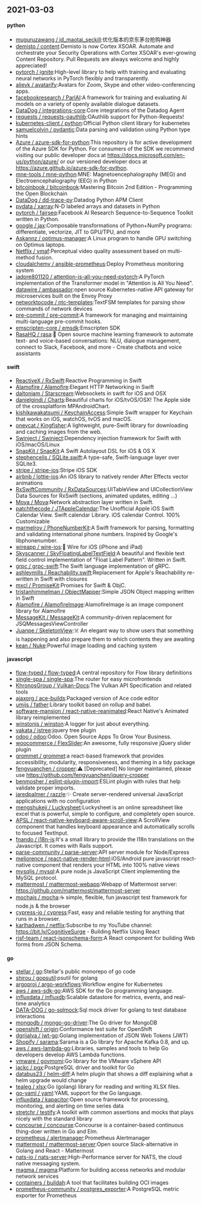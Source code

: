 ## 2021-03-03

#### python
* [muguruzawang / jd_maotai_seckill](https://github.com/muguruzawang/jd_maotai_seckill):优化版本的京东茅台抢购神器
* [demisto / content](https://github.com/demisto/content):Demisto is now Cortex XSOAR. Automate and orchestrate your Security Operations with Cortex XSOAR's ever-growing Content Repository. Pull Requests are always welcome and highly appreciated!
* [pytorch / ignite](https://github.com/pytorch/ignite):High-level library to help with training and evaluating neural networks in PyTorch flexibly and transparently.
* [alievk / avatarify](https://github.com/alievk/avatarify):Avatars for Zoom, Skype and other video-conferencing apps.
* [facebookresearch / ParlAI](https://github.com/facebookresearch/ParlAI):A framework for training and evaluating AI models on a variety of openly available dialogue datasets.
* [DataDog / integrations-core](https://github.com/DataDog/integrations-core):Core integrations of the Datadog Agent
* [requests / requests-oauthlib](https://github.com/requests/requests-oauthlib):OAuthlib support for Python-Requests!
* [kubernetes-client / python](https://github.com/kubernetes-client/python):Official Python client library for kubernetes
* [samuelcolvin / pydantic](https://github.com/samuelcolvin/pydantic):Data parsing and validation using Python type hints
* [Azure / azure-sdk-for-python](https://github.com/Azure/azure-sdk-for-python):This repository is for active development of the Azure SDK for Python. For consumers of the SDK we recommend visiting our public developer docs at https://docs.microsoft.com/en-us/python/azure/ or our versioned developer docs at https://azure.github.io/azure-sdk-for-python.
* [mne-tools / mne-python](https://github.com/mne-tools/mne-python):MNE: Magnetoencephalography (MEG) and Electroencephalography (EEG) in Python
* [bitcoinbook / bitcoinbook](https://github.com/bitcoinbook/bitcoinbook):Mastering Bitcoin 2nd Edition - Programming the Open Blockchain
* [DataDog / dd-trace-py](https://github.com/DataDog/dd-trace-py):Datadog Python APM Client
* [pydata / xarray](https://github.com/pydata/xarray):N-D labeled arrays and datasets in Python
* [pytorch / fairseq](https://github.com/pytorch/fairseq):Facebook AI Research Sequence-to-Sequence Toolkit written in Python.
* [google / jax](https://github.com/google/jax):Composable transformations of Python+NumPy programs: differentiate, vectorize, JIT to GPU/TPU, and more
* [Askannz / optimus-manager](https://github.com/Askannz/optimus-manager):A Linux program to handle GPU switching on Optimus laptops.
* [Netflix / vmaf](https://github.com/Netflix/vmaf):Perceptual video quality assessment based on multi-method fusion.
* [cloudalchemy / ansible-prometheus](https://github.com/cloudalchemy/ansible-prometheus):Deploy Prometheus monitoring system
* [jadore801120 / attention-is-all-you-need-pytorch](https://github.com/jadore801120/attention-is-all-you-need-pytorch):A PyTorch implementation of the Transformer model in "Attention is All You Need".
* [datawire / ambassador](https://github.com/datawire/ambassador):open source Kubernetes-native API gateway for microservices built on the Envoy Proxy
* [networktocode / ntc-templates](https://github.com/networktocode/ntc-templates):TextFSM templates for parsing show commands of network devices
* [pre-commit / pre-commit](https://github.com/pre-commit/pre-commit):A framework for managing and maintaining multi-language pre-commit hooks.
* [emscripten-core / emsdk](https://github.com/emscripten-core/emsdk):Emscripten SDK
* [RasaHQ / rasa](https://github.com/RasaHQ/rasa):💬
Open source machine learning framework to automate text- and voice-based conversations: NLU, dialogue management, connect to Slack, Facebook, and more - Create chatbots and voice assistants

#### swift
* [ReactiveX / RxSwift](https://github.com/ReactiveX/RxSwift):Reactive Programming in Swift
* [Alamofire / Alamofire](https://github.com/Alamofire/Alamofire):Elegant HTTP Networking in Swift
* [daltoniam / Starscream](https://github.com/daltoniam/Starscream):Websockets in swift for iOS and OSX
* [danielgindi / Charts](https://github.com/danielgindi/Charts):Beautiful charts for iOS/tvOS/OSX! The Apple side of the crossplatform MPAndroidChart.
* [kishikawakatsumi / KeychainAccess](https://github.com/kishikawakatsumi/KeychainAccess):Simple Swift wrapper for Keychain that works on iOS, watchOS, tvOS and macOS.
* [onevcat / Kingfisher](https://github.com/onevcat/Kingfisher):A lightweight, pure-Swift library for downloading and caching images from the web.
* [Swinject / Swinject](https://github.com/Swinject/Swinject):Dependency injection framework for Swift with iOS/macOS/Linux
* [SnapKit / SnapKit](https://github.com/SnapKit/SnapKit):A Swift Autolayout DSL for iOS & OS X
* [stephencelis / SQLite.swift](https://github.com/stephencelis/SQLite.swift):A type-safe, Swift-language layer over SQLite3.
* [stripe / stripe-ios](https://github.com/stripe/stripe-ios):Stripe iOS SDK
* [airbnb / lottie-ios](https://github.com/airbnb/lottie-ios):An iOS library to natively render After Effects vector animations
* [RxSwiftCommunity / RxDataSources](https://github.com/RxSwiftCommunity/RxDataSources):UITableView and UICollectionView Data Sources for RxSwift (sections, animated updates, editing ...)
* [Moya / Moya](https://github.com/Moya/Moya):Network abstraction layer written in Swift.
* [patchthecode / JTAppleCalendar](https://github.com/patchthecode/JTAppleCalendar):The Unofficial Apple iOS Swift Calendar View. Swift calendar Library. iOS calendar Control. 100% Customizable
* [marmelroy / PhoneNumberKit](https://github.com/marmelroy/PhoneNumberKit):A Swift framework for parsing, formatting and validating international phone numbers. Inspired by Google's libphonenumber.
* [wireapp / wire-ios](https://github.com/wireapp/wire-ios):📱
Wire for iOS (iPhone and iPad)
* [Skyscanner / SkyFloatingLabelTextField](https://github.com/Skyscanner/SkyFloatingLabelTextField):A beautiful and flexible text field control implementation of "Float Label Pattern". Written in Swift.
* [grpc / grpc-swift](https://github.com/grpc/grpc-swift):The Swift language implementation of gRPC.
* [ashleymills / Reachability.swift](https://github.com/ashleymills/Reachability.swift):Replacement for Apple's Reachability re-written in Swift with closures
* [mxcl / PromiseKit](https://github.com/mxcl/PromiseKit):Promises for Swift & ObjC.
* [tristanhimmelman / ObjectMapper](https://github.com/tristanhimmelman/ObjectMapper):Simple JSON Object mapping written in Swift
* [Alamofire / AlamofireImage](https://github.com/Alamofire/AlamofireImage):AlamofireImage is an image component library for Alamofire
* [MessageKit / MessageKit](https://github.com/MessageKit/MessageKit):A community-driven replacement for JSQMessagesViewController
* [Juanpe / SkeletonView](https://github.com/Juanpe/SkeletonView):☠️
An elegant way to show users that something is happening and also prepare them to which contents they are awaiting
* [kean / Nuke](https://github.com/kean/Nuke):Powerful image loading and caching system

#### javascript
* [flow-typed / flow-typed](https://github.com/flow-typed/flow-typed):A central repository for Flow library definitions
* [single-spa / single-spa](https://github.com/single-spa/single-spa):The router for easy microfrontends
* [KhronosGroup / Vulkan-Docs](https://github.com/KhronosGroup/Vulkan-Docs):The Vulkan API Specification and related tools
* [ajaxorg / ace-builds](https://github.com/ajaxorg/ace-builds):Packaged version of Ace code editor
* [umijs / father](https://github.com/umijs/father):Library toolkit based on rollup and babel.
* [software-mansion / react-native-reanimated](https://github.com/software-mansion/react-native-reanimated):React Native's Animated library reimplemented
* [winstonjs / winston](https://github.com/winstonjs/winston):A logger for just about everything.
* [vakata / jstree](https://github.com/vakata/jstree):jquery tree plugin
* [odoo / odoo](https://github.com/odoo/odoo):Odoo. Open Source Apps To Grow Your Business.
* [woocommerce / FlexSlider](https://github.com/woocommerce/FlexSlider):An awesome, fully responsive jQuery slider plugin
* [grommet / grommet](https://github.com/grommet/grommet):a react-based framework that provides accessibility, modularity, responsiveness, and theming in a tidy package
* [fengyuanchen / cropper](https://github.com/fengyuanchen/cropper):⚠️
[Deprecated] No longer maintained, please use https://github.com/fengyuanchen/jquery-cropper
* [benmosher / eslint-plugin-import](https://github.com/benmosher/eslint-plugin-import):ESLint plugin with rules that help validate proper imports.
* [jaredpalmer / razzle](https://github.com/jaredpalmer/razzle):✨
Create server-rendered universal JavaScript applications with no configuration
* [mengshukeji / Luckysheet](https://github.com/mengshukeji/Luckysheet):Luckysheet is an online spreadsheet like excel that is powerful, simple to configure, and completely open source.
* [APSL / react-native-keyboard-aware-scroll-view](https://github.com/APSL/react-native-keyboard-aware-scroll-view):A ScrollView component that handles keyboard appearance and automatically scrolls to focused TextInput.
* [fnando / i18n-js](https://github.com/fnando/i18n-js):It's a small library to provide the I18n translations on the Javascript. It comes with Rails support.
* [parse-community / parse-server](https://github.com/parse-community/parse-server):API server module for Node/Express
* [meliorence / react-native-render-html](https://github.com/meliorence/react-native-render-html):iOS/Android pure javascript react-native component that renders your HTML into 100% native views
* [mysqljs / mysql](https://github.com/mysqljs/mysql):A pure node.js JavaScript Client implementing the MySQL protocol.
* [mattermost / mattermost-webapp](https://github.com/mattermost/mattermost-webapp):Webapp of Mattermost server: https://github.com/mattermost/mattermost-server
* [mochajs / mocha](https://github.com/mochajs/mocha):☕️
simple, flexible, fun javascript test framework for node.js & the browser
* [cypress-io / cypress](https://github.com/cypress-io/cypress):Fast, easy and reliable testing for anything that runs in a browser.
* [karlhadwen / netflix](https://github.com/karlhadwen/netflix):Subscribe to my YouTube channel: https://bit.ly/CognitiveSurge - Building Netflix Using React
* [rjsf-team / react-jsonschema-form](https://github.com/rjsf-team/react-jsonschema-form):A React component for building Web forms from JSON Schema.

#### go
* [stellar / go](https://github.com/stellar/go):Stellar's public monorepo of go code
* [shirou / gopsutil](https://github.com/shirou/gopsutil):psutil for golang
* [argoproj / argo-workflows](https://github.com/argoproj/argo-workflows):Workflow engine for Kubernetes
* [aws / aws-sdk-go](https://github.com/aws/aws-sdk-go):AWS SDK for the Go programming language.
* [influxdata / influxdb](https://github.com/influxdata/influxdb):Scalable datastore for metrics, events, and real-time analytics
* [DATA-DOG / go-sqlmock](https://github.com/DATA-DOG/go-sqlmock):Sql mock driver for golang to test database interactions
* [mongodb / mongo-go-driver](https://github.com/mongodb/mongo-go-driver):The Go driver for MongoDB
* [openshift / origin](https://github.com/openshift/origin):Conformance test suite for OpenShift
* [dgrijalva / jwt-go](https://github.com/dgrijalva/jwt-go):Golang implementation of JSON Web Tokens (JWT)
* [Shopify / sarama](https://github.com/Shopify/sarama):Sarama is a Go library for Apache Kafka 0.8, and up.
* [aws / aws-lambda-go](https://github.com/aws/aws-lambda-go):Libraries, samples and tools to help Go developers develop AWS Lambda functions.
* [vmware / govmomi](https://github.com/vmware/govmomi):Go library for the VMware vSphere API
* [jackc / pgx](https://github.com/jackc/pgx):PostgreSQL driver and toolkit for Go
* [databus23 / helm-diff](https://github.com/databus23/helm-diff):A helm plugin that shows a diff explaining what a helm upgrade would change
* [tealeg / xlsx](https://github.com/tealeg/xlsx):Go (golang) library for reading and writing XLSX files.
* [go-yaml / yaml](https://github.com/go-yaml/yaml):YAML support for the Go language.
* [influxdata / kapacitor](https://github.com/influxdata/kapacitor):Open source framework for processing, monitoring, and alerting on time series data
* [stretchr / testify](https://github.com/stretchr/testify):A toolkit with common assertions and mocks that plays nicely with the standard library
* [concourse / concourse](https://github.com/concourse/concourse):Concourse is a container-based continuous thing-doer written in Go and Elm.
* [prometheus / alertmanager](https://github.com/prometheus/alertmanager):Prometheus Alertmanager
* [mattermost / mattermost-server](https://github.com/mattermost/mattermost-server):Open source Slack-alternative in Golang and React - Mattermost
* [nats-io / nats-server](https://github.com/nats-io/nats-server):High-Performance server for NATS, the cloud native messaging system.
* [magma / magma](https://github.com/magma/magma):Platform for building access networks and modular network services
* [containers / buildah](https://github.com/containers/buildah):A tool that facilitates building OCI images
* [prometheus-community / postgres_exporter](https://github.com/prometheus-community/postgres_exporter):A PostgreSQL metric exporter for Prometheus
